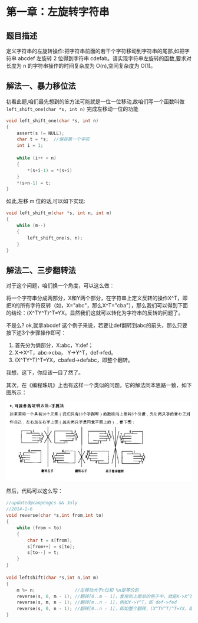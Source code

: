 # 第一章：左旋转字符串

## 题目描述

定义字符串的左旋转操作:把字符串前面的若干个字符移动到字符串的尾部,如把字符串 abcdef 左旋转 2 位得到字符串 cdefab。请实现字符串左旋转的函数,要求对长度为 n 的字符串操作的时间复杂度为 O(n),空间复杂度为 O(1)。


## 解法一、暴力移位法
初看此题,咱们最先想到的笨方法可能就是一位一位移动,故咱们写一个函数叫做 `left_shift_one(char *s, int n)` 完成左移动一位的功能

```c
void left_shift_one(char *s, int n)
{
    assert(s != NULL);
    char t = *s;  //保存第一个字符
    int i = 1;

    while (i++ < n)
    {
        *(s+i-1) = *(s+i)
    }
    *(s+n-1) = t;
}
```
如此,左移 m 位的话,可以如下实现:

```c
void left_shift_m(char *s, int n, int m)
{
    while (m--)
    {
        left_shift_one(s, n);
    }
}
```


## 解法二、三步翻转法

对于这个问题，咱们换一个角度，可以这么做：

将一个字符串分成两部分，X和Y两个部分，在字符串上定义反转的操作X^T，即把X的所有字符反转（如，X="abc"，那么X^T="cba"），那么我们可以得到下面的结论：(X^TY^T)^T=YX。显然我们这就可以转化为字符串的反转的问题了。

不是么? ok,就拿abcdef 这个例子来说，若要让def翻转到abc的前头，那么只要按下述3个步骤操作即可：

1. 首先分为俩部分，X:abc，Y:def；
2. X->X^T，abc->cba， Y->Y^T，def->fed。
3. (X^TY^T)^T=YX，cbafed->defabc，即整个翻转。

我想，这下，你应该一目了然了。

其次，在《编程珠玑》上也有这样一个类似的问题，它的解法同本思路一致，如下图所示：

![](../images/1/3.jpeg)

然后，代码可以这么写：
```c
//updated@caopengcs && July
//2014-1-6
void reverse(char *s,int from,int to)
{
    while (from < to)
    {
        char t = s[from];
        s[from++] = s[to];
        s[to--] = t;
    }
}

void leftshift(char *s,int n,int m)
{
    m %= n;               //左移动大于n位和 %n是等价的
    reverse(s, 0, m - 1); //翻转[0..m - 1]，套用到上面举的例子中，就是X->X^T，即 abc->cba
    reverse(s, m, n - 1); //翻转[m..n - 1]，例如Y->Y^T，即 def->fed
    reverse(s, 0, n - 1); //翻转[0..n - 1]，即如整个翻转，(X^TY^T)^T=YX，即 cbafed->defabc。
}
```
